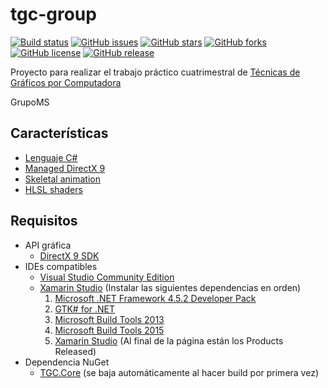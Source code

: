 # tgc-group
[![Build status](https://ci.appveyor.com/api/projects/status/uvyboubq91uhwf3v?svg=true)](https://ci.appveyor.com/project/rejurime/tgc-group)
[![GitHub issues](https://img.shields.io/github/issues/tgc-utn/tgc-group.svg)](https://github.com/tgc-utn/tgc-group/issues)
[![GitHub stars](https://img.shields.io/github/stars/tgc-utn/tgc-group.svg)](https://github.com/tgc-utn/tgc-group/stargazers)
[![GitHub forks](https://img.shields.io/github/forks/tgc-utn/tgc-group.svg)](https://github.com/tgc-utn/tgc-group/network)
[![GitHub license](https://img.shields.io/badge/license-MIT-blue.svg)](https://raw.githubusercontent.com/tgc-utn/tgc-group/master/LICENSE)
[![GitHub release](https://img.shields.io/github/release/tgc-utn/tgc-group.svg)](https://github.com/tgc-utn/tgc-group/releases)

Proyecto para realizar el trabajo práctico cuatrimestral de [Técnicas de Gráficos por Computadora](http://tgc-utn.github.io/)

GrupoMS

## Características
* [Lenguaje C#](https://msdn.microsoft.com/es-ar/library/kx37x362.aspx)
* [Managed DirectX 9](https://en.wikipedia.org/wiki/Managed_DirectX)
* [Skeletal animation](https://en.wikipedia.org/wiki/Skeletal_animation)
* [HLSL shaders](https://msdn.microsoft.com/en-us/library/windows/desktop/bb509561%28v=vs.85%29.aspx)

## Requisitos
* API gráfica
    * [DirectX 9 SDK](http://www.microsoft.com/en-us/download/details.aspx?displaylang=en&id=6812)
* IDEs compatibles
    * [Visual Studio Community Edition](https://www.visualstudio.com/es-ar/products/visual-studio-community-vs)
    * [Xamarin Studio](https://www.xamarin.com/studio) (Instalar las siguientes dependencias en orden)
        1. [Microsoft .NET Framework 4.5.2 Developer Pack](https://www.microsoft.com/es-ar/download/details.aspx?id=42637)
        2. [GTK# for .NET](http://www.mono-project.com/download/#download-win)
        3. [Microsoft Build Tools 2013](https://www.microsoft.com/es-ar/download/details.aspx?id=40760)
        4. [Microsoft Build Tools 2015](https://www.microsoft.com/es-ar/download/details.aspx?id=48159)
        5. [Xamarin Studio](https://releases.xamarin.com/) (Al final de la página están los Products Released)
* Dependencia NuGet
    * [TGC.Core](https://www.nuget.org/packages/TGC.Core/) (se baja automáticamente al hacer build por primera vez)
